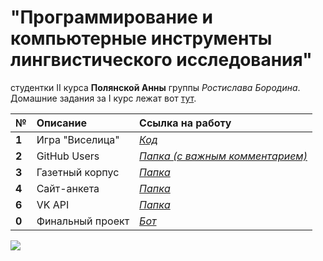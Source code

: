 # "Программирование и компьютерные инструменты лингвистического исследования" 
студентки II курса **Полянской Анны** группы *Ростислава Бородина*.
Домашние задания за I курс лежат вот [тут](https://github.com/polyankaglade/Proga).

№|Описание|Ссылка на работу
:---|:---|:---
**1**|Игра "Виселица"|*[Код](HW/HW1/виселица.py)*
**2**|GitHub Users|*[Папка (с важным комментарием)](/HW/HW2)*
**3**|Газетный корпус|*[Папка](/HW/HW3)*
**4**|Сайт-анкета|*[Папка](/HW/HW4)*
**6**|VK API|*[Папка](/HW/HW6)*
**0**|Финальный проект|*[Бот](https://t.me/FIKL_library_bot)*


![](https://pp.userapi.com/c840120/v840120500/43f4a/MRCqUL4ABp0.jpg)
